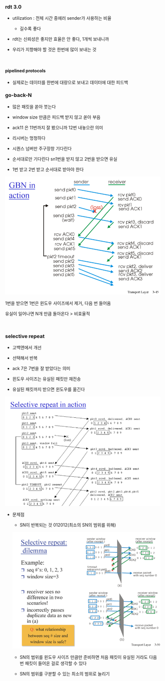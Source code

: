 ### rdt 3.0

- utilization : 전체 시간 중에러 sender가 사용하는 비율
  
  - 길수록 좋다

- rdt는 신뢰성은 좋지만 효율은 안 좋다, 1개씩 보내니까

- 우리가 지향해야 할 것은 한번에 많이 보내는 것

    

#### pipelined protocols

- 실제로는 데이터를 한번에 대량으로 보내고 데이터에 대한 피드백

### go-back-N

- 많은 패킷을 쏟아 붓는다

- window size 만큼은 피드백 받지 않고 쏟아 부음

- ack11 은 11번까지 잘 봤으니까 12번 내놓으란 의미

- 리시버는 멍청하다

- 시퀀스 넘버만 주구장창 기다린다

- 순서대로만 기다린다 sn1번을 받지 않고 2번을 받으면 유실

- 1번 받고 2번 받고 순서대로 받아야 한다

![](230326_네트워크5_전송1_assets/2023-03-26-09-21-59-image.png)

1번을 받으면 1번은 윈도우 사이즈에서 제거, 다음 번 들어옴

유실이 일어나면 N개 만큼 돌아온다 > 비효율적

    

### selective repeat

- 고백앤에서 개선

- 선택해서 반복

- ack 7은 7번을 잘 받았다는 의미

- 윈도우 사이즈는 유실된 패킷만 재전송

- 유실된 패킷까지 받으면 윈도우를 옮긴다

![](230326_네트워크5_전송1_assets/2023-03-26-09-33-09-image.png)

- 문제점
  
  - SN이 반복되는 것 012012(최소의 SN의 범위를 위해)
  
  ![](230326_네트워크5_전송1_assets/2023-03-26-09-36-19-image.png)
  
  - SN의 범위를 윈도우 사이즈 만큼만 준비하면 처음 패킷이 유실된 거라도 다음 번 패킷이 들어온 걸로 생각할 수 있다
  
  - SN의 범위를 구분할 수 있는 최소의 범위로 늘리기
